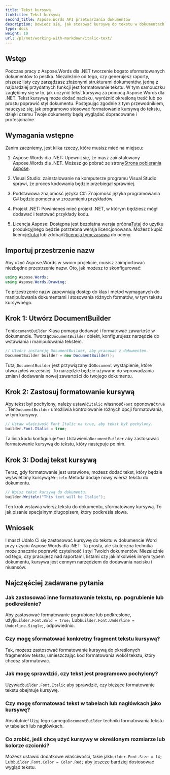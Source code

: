 ```yaml
---
title: Tekst kursywą
linktitle: Tekst kursywą
second_title: Aspose.Words API przetwarzania dokumentów
description: Dowiedz się, jak stosować kursywę do tekstu w dokumentach Word za pomocą Aspose.Words dla .NET. Przewodnik krok po kroku z dołączonymi przykładami kodu.
type: docs
weight: 10
url: /pl/net/working-with-markdown/italic-text/
---
```

## Wstęp

Podczas pracy z Aspose.Words dla .NET tworzenie bogato sformatowanych dokumentów to pestka. Niezależnie od tego, czy generujesz raporty, piszesz listy czy zarządzasz złożonymi strukturami dokumentów, jedną z najbardziej przydatnych funkcji jest formatowanie tekstu. W tym samouczku zagłębimy się w to, jak uczynić tekst kursywą za pomocą Aspose.Words dla .NET. Tekst kursywą może dodać nacisku, wyróżnić określoną treść lub po prostu poprawić styl dokumentu. Postępując zgodnie z tym przewodnikiem, nauczysz się, jak programowo stosować formatowanie kursywą do tekstu, dzięki czemu Twoje dokumenty będą wyglądać dopracowane i profesjonalne.

## Wymagania wstępne

Zanim zaczniemy, jest kilka rzeczy, które musisz mieć na miejscu:

1.  Aspose.Words dla .NET: Upewnij się, że masz zainstalowany Aspose.Words dla .NET. Możesz go pobrać ze strony[Strona pobierania Aspose](https://releases.aspose.com/words/net/).

2. Visual Studio: zainstalowanie na komputerze programu Visual Studio sprawi, że proces kodowania będzie przebiegał sprawniej. 

3. Podstawowa znajomość języka C#: Znajomość języka programowania C# będzie pomocna w zrozumieniu przykładów.

4. Projekt .NET: Powinieneś mieć projekt .NET, w którym będziesz mógł dodawać i testować przykłady kodu.

5.  Licencja Aspose: Dostępna jest bezpłatna wersja próbna[Tutaj](https://releases.aspose.com/) do użytku produkcyjnego będzie potrzebna wersja licencjonowana. Możesz kupić licencję[Tutaj](https://purchase.aspose.com/buy) lub zdobądź[licencja tymczasowa](https://purchase.aspose.com/temporary-license/) do oceny.

## Importuj przestrzenie nazw

Aby użyć Aspose.Words w swoim projekcie, musisz zaimportować niezbędne przestrzenie nazw. Oto, jak możesz to skonfigurować:

```csharp
using Aspose.Words;
using Aspose.Words.Drawing;
```

Te przestrzenie nazw zapewniają dostęp do klas i metod wymaganych do manipulowania dokumentami i stosowania różnych formatów, w tym tekstu kursywnego.

## Krok 1: Utwórz DocumentBuilder

Ten`DocumentBuilder` Klasa pomaga dodawać i formatować zawartość w dokumencie. Tworząc`DocumentBuilder` obiekt, konfigurujesz narzędzie do wstawiania i manipulowania tekstem.

```csharp
// Utwórz instancję DocumentBuilder, aby pracować z dokumentem.
DocumentBuilder builder = new DocumentBuilder();
```

 Tutaj,`DocumentBuilder` jest przywiązany do`Document` wystąpienie, które utworzyłeś wcześniej. To narzędzie będzie używane do wprowadzania zmian i dodawania nowej zawartości do twojego dokumentu.

## Krok 2: Zastosuj formatowanie kursywą

 Aby tekst był pochylony, należy ustawić`Italic` własność`Font` oponować`true` . Ten`DocumentBuilder` umożliwia kontrolowanie różnych opcji formatowania, w tym kursywy.

```csharp
// Ustaw właściwość Font Italic na true, aby tekst był pochylony.
builder.Font.Italic = true;
```

Ta linia kodu konfiguruje`Font` Ustawienia`DocumentBuilder` aby zastosować formatowanie kursywą do tekstu, który następuje po nim.

## Krok 3: Dodaj tekst kursywą

 Teraz, gdy formatowanie jest ustawione, możesz dodać tekst, który będzie wyświetlany kursywą.`Writeln` Metoda dodaje nowy wiersz tekstu do dokumentu.

```csharp
// Wpisz tekst kursywą do dokumentu.
builder.Writeln("This text will be Italic");
```

Ten krok wstawia wiersz tekstu do dokumentu, sformatowany kursywą. To jak pisanie specjalnym długopisem, który podkreśla słowa.

## Wniosek

I masz! Udało Ci się zastosować kursywę do tekstu w dokumencie Word przy użyciu Aspose.Words dla .NET. Ta prosta, ale skuteczna technika może znacznie poprawić czytelność i styl Twoich dokumentów. Niezależnie od tego, czy pracujesz nad raportami, listami czy jakimkolwiek innym typem dokumentu, kursywa jest cennym narzędziem do dodawania nacisku i niuansów.

## Najczęściej zadawane pytania

### Jak zastosować inne formatowanie tekstu, np. pogrubienie lub podkreślenie?
 Aby zastosować formatowanie pogrubione lub podkreślone, użyj`builder.Font.Bold = true;` Lub`builder.Font.Underline = Underline.Single;`, odpowiednio.

### Czy mogę sformatować konkretny fragment tekstu kursywą?
Tak, możesz zastosować formatowanie kursywą do określonych fragmentów tekstu, umieszczając kod formatowania wokół tekstu, który chcesz sformatować.

### Jak mogę sprawdzić, czy tekst jest programowo pochylony?
 Używać`builder.Font.Italic` aby sprawdzić, czy bieżące formatowanie tekstu obejmuje kursywę.

### Czy mogę sformatować tekst w tabelach lub nagłówkach jako kursywę?
 Absolutnie! Użyj tego samego`DocumentBuilder` techniki formatowania tekstu w tabelach lub nagłówkach.

### Co zrobić, jeśli chcę użyć kursywy w określonym rozmiarze lub kolorze czcionki?
 Możesz ustawić dodatkowe właściwości, takie jak`builder.Font.Size = 14;` Lub`builder.Font.Color = Color.Red;` aby jeszcze bardziej dostosować wygląd tekstu.